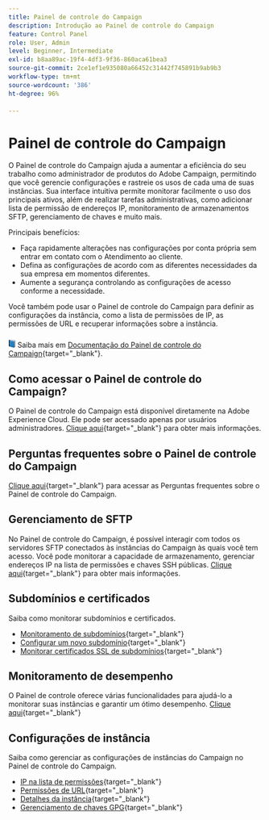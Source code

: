 ```yaml
---
title: Painel de controle do Campaign
description: Introdução ao Painel de controle do Campaign
feature: Control Panel
role: User, Admin
level: Beginner, Intermediate
exl-id: b8aa89ac-19f4-4df3-9f36-860aca61bea3
source-git-commit: 2ce1ef1e935080a66452c31442f745891b9ab9b3
workflow-type: tm+mt
source-wordcount: '386'
ht-degree: 96%

---
```


# Painel de controle do Campaign

O Painel de controle do Campaign ajuda a aumentar a eficiência do seu trabalho como administrador de produtos do Adobe Campaign, permitindo que você gerencie configurações e rastreie os usos de cada uma de suas instâncias. Sua interface intuitiva permite monitorar facilmente o uso dos principais ativos, além de realizar tarefas administrativas, como adicionar lista de permissão de endereços IP, monitoramento de armazenamentos SFTP, gerenciamento de chaves e muito mais.

Principais benefícios:

* Faça rapidamente alterações nas configurações por conta própria sem entrar em contato com o Atendimento ao cliente.
* Defina as configurações de acordo com as diferentes necessidades da sua empresa em momentos diferentes.
* Aumente a segurança controlando as configurações de acesso conforme a necessidade.

Você também pode usar o Painel de controle do Campaign para definir as configurações da instância, como a lista de permissões de IP, as permissões de URL e recuperar informações sobre a instância.

![](../assets/do-not-localize/book.png) Saiba mais em [Documentação do Painel de controle do Campaign](https://experienceleague.adobe.com/docs/control-panel/using/control-panel-home.html?lang=pt-BR){target="_blank"}.

## Como acessar o Painel de controle do Campaign?

O Painel de controle do Campaign está disponível diretamente na Adobe Experience Cloud. Ele pode ser acessado apenas por usuários administradores. [Clique aqui](https://experienceleague.adobe.com/docs/control-panel/using/discover-control-panel/accessing-control-panel.html?lang=pt-BR){target="_blank"} para obter mais informações.

## Perguntas frequentes sobre o Painel de controle do Campaign

[Clique aqui](https://experienceleague.adobe.com/docs/control-panel/using/faq.html?lang=pt-BR#control-panel){target="_blank"} para acessar as Perguntas frequentes sobre o Painel de controle do Campaign.

## Gerenciamento de SFTP

No Painel de controle do Campaign, é possível interagir com todos os servidores SFTP conectados às instâncias do Campaign às quais você tem acesso. Você pode monitorar a capacidade de armazenamento, gerenciar endereços IP na lista de permissões e chaves SSH públicas. [Clique aqui](https://experienceleague.adobe.com/docs/control-panel/using/sftp-management/about-sftp-management.html?lang=pt-BR#sftp-management){target="_blank"} para obter mais informações.

## Subdomínios e certificados

Saiba como monitorar subdomínios e certificados.

* [Monitoramento de subdomínios](https://experienceleague.adobe.com/docs/control-panel/using/subdomains-and-certificates/monitoring-subdomains.html?lang=pt-BR){target="_blank"}
* [Configurar um novo subdomínio](https://experienceleague.adobe.com/docs/control-panel/using/subdomains-and-certificates/setting-up-new-subdomain.html?lang=pt-BR){target="_blank"}
* [Monitorar certificados SSL de subdomínios](https://experienceleague.adobe.com/docs/control-panel/using/subdomains-and-certificates/monitoring-ssl-certificates.html?lang=pt-BR){target="_blank"}

## Monitoramento de desempenho

O Painel de controle oferece várias funcionalidades para ajudá-lo a monitorar suas instâncias e garantir um ótimo desempenho. [Clique aqui](https://experienceleague.adobe.com/docs/control-panel/using/performance-monitoring/about-performance-monitoring.html?lang=pt-BR){target="_blank"}


## Configurações de instância

Saiba como gerenciar as configurações de instâncias do Campaign no Painel de controle do Campaign.
* [IP na lista de permissões](https://experienceleague.adobe.com/docs/control-panel/using/instances-settings/ip-allow-listing-instance-access.html?lang=pt-BR){target="_blank"}
* [Permissões de URL](https://experienceleague.adobe.com/docs/control-panel/using/instances-settings/url-permissions.html?lang=pt-BR){target="_blank"}
* [Detalhes da instância](https://experienceleague.adobe.com/docs/control-panel/using/instances-settings/instance-details.html?lang=pt-BR){target="_blank"}
* [Gerenciamento de chaves GPG](https://experienceleague.adobe.com/docs/control-panel/using/instances-settings/gpg-keys-management.html?lang=pt-BR){target="_blank"}
